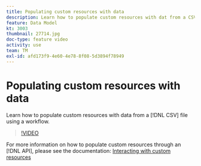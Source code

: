 ```yaml
---
title: Populating custom resources with data
description: Learn how to populate custom resources with dat from a CSV file using a workflow.
feature: Data Model
kt: 3003
thumbnail: 27714.jpg
doc-type: feature video
activity: use
team: TM
exl-id: afd173f9-4e60-4e78-8f08-5d3894f78949
---
```

# Populating custom resources with data

Learn how to populate custom resources with data from a [!DNL CSV] file using a workflow.

>[!VIDEO](https://video.tv.adobe.com/v/27714?quality=9)

For more information on how to populate custom resources through an [!DNL API], please see the documentation: [Interacting with custom resources](https://experienceleague.adobe.com/docs/campaign-standard/using/working-with-apis/interacting-with-custom-resources.html.)
